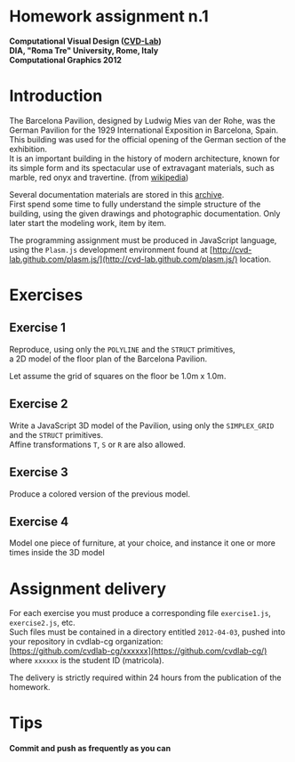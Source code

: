 # Homework assignment n.1
**Computational Visual Design ([CVD-Lab](https://github.com/cvd-lab))**  
**DIA, "Roma Tre" University, Rome, Italy**  
**Computational Graphics 2012**  

# Introduction

The Barcelona Pavilion, designed by Ludwig Mies van der Rohe, was the German Pavilion for the 1929 International Exposition in Barcelona, Spain. This building was used for the official opening of the German section of the exhibition.   
It is an important building in the history of modern architecture, known for its simple form and its spectacular use of extravagant materials, such as marble, red onyx and travertine. (from [wikipedia](http://en.wikipedia.org/wiki/Barcelona_Pavilion))    

Several documentation materials are stored in this [archive](https://github.com/cvdlab-cg/homework1/blob/master/barcelona_pavilion.zip?raw=true).  
First spend some time to fully understand the simple structure of the building, using the given drawings and photographic documentation. Only later start the modeling work, item by item.   

The programming assignment must be produced in JavaScript language,  
using the `Plasm.js` development environment found at [http://cvd-lab.github.com/plasm.js/](http://cvd-lab.github.com/plasm.js/) location.  


# Exercises

## Exercise 1

Reproduce, using only the `POLYLINE` and the `STRUCT` primitives,  
a 2D model of the floor plan of the Barcelona Pavilion.  

Let assume the grid of squares on the floor be 1.0m x 1.0m.

## Exercise 2

Write a JavaScript 3D model of the Pavilion, using only  the `SIMPLEX_GRID` and the `STRUCT` primitives.  
Affine transformations `T`,  `S` or  `R` are also allowed. 

## Exercise 3

Produce a colored version of the previous model.

## Exercise 4

Model one piece of furniture, at your choice, and instance it one or more times inside the 3D model

# Assignment delivery

For each exercise you must produce a corresponding file `exercise1.js`, `exercise2.js`, etc.  
Such files must be contained in a directory entitled `2012-04-03`, pushed into your repository in cvdlab-cg organization:  
[https://github.com/cvdlab-cg/xxxxxx](https://github.com/cvdlab-cg/) where `xxxxxx` is the student ID  (matricola). 

The delivery is strictly required within 24 hours from the publication of the homework.

# Tips

#### Commit and push as frequently as you can
